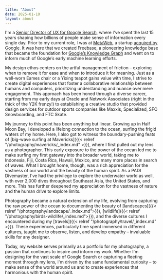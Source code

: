 ```yaml
---
title: "About"
date: 2025-01-10
layout: about
---
```


I'm a [Senior Director of UX for Google Search](https://google.com), where I've spent the last 15 years shaping how billions of people make sense of information every single day. Prior to my current role, I was at [MetaWeb](https://en.wikipedia.org/wiki/Metaweb), a startup [acquired by Google](https://www.fastcompany.com/1671024/google-buys-metaweb-one-company-could-revolutionize-google-search). It was here that we created Freebase, a pioneering knowledge base that became the foundation for [Google’s Knowledge Graph](https://blog.google/products/search/introducing-knowledge-graph-things-not/) and went on to inform much of Google’s early machine learning efforts.

My design ethos centers on the artful management of friction – exploring when to remove it for ease and when to introduce it for meaning. Just as a well-worn Eames chair or a Yixing teapot gains value with time, I strive to create digital experiences that foster a collaborative relationship between humans and computers, prioritizing understanding and nuance over mere engagement. This approach has been honed through a diverse career, starting from my early days at Oracle and Network Associates (right in the thick of the Y2K frenzy!) to establishing a creative studio that provided design services for outdoor sports companies like Maxxis, Specialized, SFO Snowboarding, and FTC Skate.

My journey to this point has been anything but linear. Growing up in Half Moon Bay, I developed a lifelong connection to the ocean, surfing the frigid waters of my home. Here, I also got to witness the boundary-pushing feats of [big-wave surfing at Mavericks]({{< relref "/photography/mavericks/_index.md" >}}), where I first pulled out my lens as a photographer. This early exposure to the power of the ocean led me to make surfing my first gateway into the broader world, taking me to Indonesia, Fiji, Costa Rica, Hawaii, Mexico, and many more places in search of waves. What I brought home, though, was a rich appreciation for the vastness of our world and the beauty of the human spirit. As a PADI Divemaster, I've had the privilege to explore the underwater world as well, with over 2,000 dives throughout Southeast Asia, the United States, and more. This has further deepened my appreciation for the vastness of nature and the human drive to explore limits.

Photography became a natural extension of my life, evolving from capturing the raw power of the ocean to documenting the beauty of [landscapes]({{< relref "/photography/landscape/_index.md">}}), [wildlife]({{< relref "/photography/birds-wildlife/_index.md">}}), and the diverse cultures I encountered during my [travels]({{< relref "/photography/travel/_index.md" >}}). These experiences, particularly time spent immersed in different cultures, taught me to observe, listen, and develop empathy – invaluable skills for any designer.

Today, my website serves primarily as a portfolio for my photography, a passion that continues to inspire and inform my work. Whether I'm designing for the vast scale of Google Search or capturing a fleeting moment through my lens, I'm driven by the same fundamental curiosity – to make sense of the world around us and to create experiences that harmonious with the human spirit.
